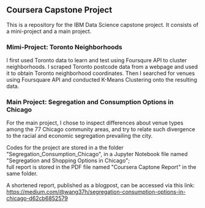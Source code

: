## Coursera Capstone Project
This is a repository for the IBM Data Science capstone project. It consists of a mini-project and a main project. 

### Mimi-Project: Toronto Neighborhoods
I first used Toronto data to learn and test using Foursqure API to cluster neighborhoods. I scraped Toronto postcode data from a webpage and used it to obtain Toronto neighborhood coordinates. Then I searched for venues using Foursquare API and conducted K-Means Clustering onto the resulting data.  

### Main Project: Segregation and Consumption Options in Chicago
For the main project, I chose to inspect differences about venue types among the 77 Chicago community areas, and try to relate such divergence to the racial and economic segregation prevailing the city. 

Codes for the project are stored in a the folder "Segregation_Consumption_Chicago", in a Jupyter Notebook file named "Segregation and Shopping Options in Chicago";     
full report is stored in the PDF file named "Coursera Captone Report" in the same folder.

A shortened report, published as a blogpost, can be accessed via this link: 
https://medium.com/@wang37h/segregation-consumption-options-in-chicago-d62cb6852579
